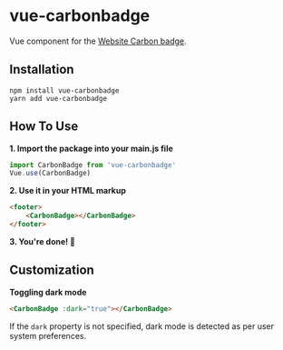 # vue-carbonbadge
Vue component for the [Website Carbon badge](https://www.websitecarbon.com/badge/).

## Installation
```shell
npm install vue-carbonbadge
yarn add vue-carbonbadge
```

## How To Use
**1. Import the package into your main.js file**
```js
import CarbonBadge from 'vue-carbonbadge'
Vue.use(CarbonBadge)
```
**2. Use it in your HTML markup**
```html
<footer>
    <CarbonBadge></CarbonBadge>
</footer>
```
**3. You're done! 🎉**

## Customization
**Toggling dark mode**
```html
<CarbonBadge :dark="true"></CarbonBadge>
```

If the `dark` property is not specified, dark mode is detected as per user system preferences.
